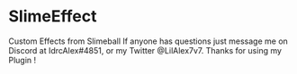 # SlimeEffect
Custom Effects from Slimeball
If anyone has questions just message me on Discord at IdrcAlex#4851, or my Twitter @LilAlex7v7. 
Thanks for using my Plugin !
